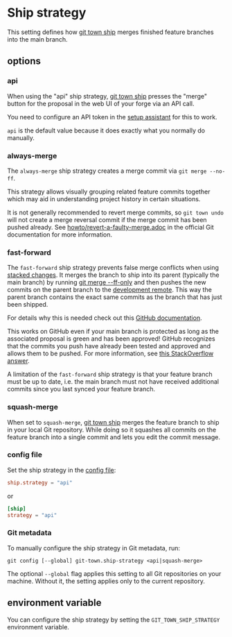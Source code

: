# Ship strategy

This setting defines how [git town ship](../commands/ship.md) merges finished
feature branches into the main branch.

## options

### api

When using the "api" ship strategy, [git town ship](../commands/ship.md) presses
the "merge" button for the proposal in the web UI of your forge via an API call.

You need to configure an API token in the [setup assistant](../commands/init.md)
for this to work.

`api` is the default value because it does exactly what you normally do
manually.

### always-merge

The `always-merge` ship strategy creates a merge commit via `git merge --no-ff`.

This strategy allows visually grouping related feature commits together which
may aid in understanding project history in certain situations.

It is not generally recommended to revert merge commits, so `git town undo` will
not create a merge reversal commit if the merge commit has been pushed already.
See
[howto/revert-a-faulty-merge.adoc](https://github.com/git/git/blob/master/Documentation/howto/revert-a-faulty-merge.adoc)
in the official Git documentation for more information.

### fast-forward

The `fast-forward` ship strategy prevents false merge conflicts when using
[stacked changes](../stacked-changes.md). It merges the branch to ship into its
parent (typically the main branch) by running
[git merge --ff-only](https://git-scm.com/docs/git-merge#Documentation/git-merge.txt---ff-only)
and then pushes the new commits on the parent branch to the
[development remote](dev-remote.md). This way the parent branch contains the
exact same commits as the branch that has just been shipped.

For details why this is needed check out this
[GitHub documentation](https://docs.github.com/en/pull-requests/collaborating-with-pull-requests/incorporating-changes-from-a-pull-request/about-pull-request-merges#squashing-and-merging-a-long-running-branch).

This works on GitHub even if your main branch is protected as long as the
associated proposal is green and has been approved! GitHub recognizes that the
commits you push have already been tested and approved and allows them to be
pushed. For more information, see
[this StackOverflow answer](https://stackoverflow.com/questions/60597400/how-to-do-a-fast-forward-merge-on-github/66906599#66906599).

A limitation of the `fast-forward` ship strategy is that your feature branch
must be up to date, i.e. the main branch must not have received additional
commits since you last synced your feature branch.

### squash-merge

When set to `squash-merge`, [git town ship](../commands/ship.md) merges the
feature branch to ship in your local Git repository. While doing so it squashes
all commits on the feature branch into a single commit and lets you edit the
commit message.

### config file

Set the ship strategy in the [config file](../configuration-file.md):

```toml
ship.strategy = "api"
```

or

```toml
[ship]
strategy = "api"
```

### Git metadata

To manually configure the ship strategy in Git metadata, run:

```wrap
git config [--global] git-town.ship-strategy <api|squash-merge>
```

The optional `--global` flag applies this setting to all Git repositories on
your machine. Without it, the setting applies only to the current repository.

## environment variable

You can configure the ship strategy by setting the `GIT_TOWN_SHIP_STRATEGY`
environment variable.
